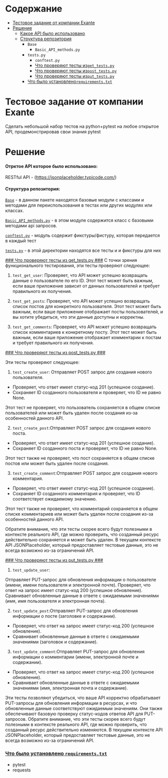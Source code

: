 

# Содержание #
* [Тестовое задание от компании Exante](https://github.com/NikitaTule/Test_task_for_Exante#%D1%82%D0%B5%D1%81%D1%82%D0%BE%D0%B2%D0%BE%D0%B5-%D0%B7%D0%B0%D0%B4%D0%B0%D0%BD%D0%B8%D0%B5-%D0%BE%D1%82-%D0%BA%D0%BE%D0%BC%D0%BF%D0%B0%D0%BD%D0%B8%D0%B8-exante)
* [Решение](https://github.com/NikitaTule/Test_task_for_Exante#%D1%80%D0%B5%D1%88%D0%B5%D0%BD%D0%B8%D0%B5)
  - [Какое API было использовано](https://github.com/NikitaTule/Test_task_for_Exante#%D0%BE%D1%82%D1%80%D0%BA%D1%82%D0%BE%D0%B5-api-%D0%BA%D0%BE%D1%82%D0%BE%D1%80%D0%BE%D0%B5-%D0%B1%D1%8B%D0%BB%D0%BE-%D0%B8%D1%81%D0%BF%D0%BE%D0%BB%D1%8C%D0%B7%D0%BE%D0%B2%D0%B0%D0%BD%D0%BE)
  - [Структура репозитория](https://github.com/NikitaTule/Test_task_for_Exante#%D1%81%D1%82%D1%80%D1%83%D0%BA%D1%82%D1%83%D1%80%D0%B0-%D1%80%D0%B5%D0%BF%D0%BE%D0%B7%D0%B8%D1%82%D0%BE%D1%80%D0%B8%D1%8F)
    - ```Base```
      - ```Basic_API_methods.py```
    - ``` tests.py ```
      - ```conftest.py```
      - [Что проверяют тесты из```get_tests.py```](https://github.com/NikitaTule/Test_task_for_Exante#%D1%87%D1%82%D0%BE-%D0%BF%D1%80%D0%BE%D0%B2%D0%B5%D1%80%D1%8F%D1%8E%D1%82-%D1%82%D0%B5%D1%81%D1%82%D1%8B-%D0%B8%D0%B7-get_testspy)
      - [Что проверяют тесты из```post_tests.py```](https://github.com/NikitaTule/Test_task_for_Exante#%D1%87%D1%82%D0%BE-%D0%BF%D1%80%D0%BE%D0%B2%D0%B5%D1%80%D1%8F%D1%8E%D1%82-%D1%82%D0%B5%D1%81%D1%82%D1%8B-%D0%B8%D0%B7-post_testspy)
      - [Что проверяют тесты из```put_tests.py```](https://github.com/NikitaTule/Test_task_for_Exante#%D1%87%D1%82%D0%BE-%D0%BF%D1%80%D0%BE%D0%B2%D0%B5%D1%80%D1%8F%D1%8E%D1%82-%D1%82%D0%B5%D1%81%D1%82%D1%8B-%D0%B8%D0%B7-post_testspy-1)
    - [Что было установлено``requirements.txt``](https://github.com/NikitaTule/Test_task_for_Exante/blob/master/README.md#%D1%87%D1%82%D0%BE-%D0%B1%D1%8B%D0%BB%D0%BE-%D1%83%D1%81%D1%82%D0%B0%D0%BD%D0%BE%D0%B2%D0%BB%D0%B5%D0%BD%D0%BE--requirementstxt)

# Тестовое задание от компании Exante #   


Сделать небольшой набор тестов на python+pytest на любое открытое API, продемонстрировав свои знания pytest



# Решение #


#### Отрктое API которое было использовано: ####
RESTful API -  (https://jsonplaceholder.typicode.com/)
#### Структура репозитория: ####

[```Base```](https://github.com/NikitaTule/Test_task_for_Exante/tree/master/Base) - в данном пакете находятся базовые модули с классами и методами для переиспользования в тестах или других модулях или классах.

[```Basic_API_methods.py```](https://github.com/NikitaTule/Test_task_for_Exante/blob/master/Base/Basic_API_methods.py) - в этом модуле содержится класс с базовыми методами api запросов.

[```conftest.py```](https://github.com/NikitaTule/Test_task_for_Exante/blob/master/tests/conftest.py) - модуль содержит фикстуры/фистуру, которая передается в каждый тест

[``` tests.py ```](https://github.com/NikitaTule/Test_task_for_Exante/tree/master/tests) - в этой директории находятся все тесты и и фикстуры для них

[### Что проверяют тесты из get_tests.py ###](https://github.com/NikitaTule/Test_task_for_Exante/blob/master/tests/get_tests.py)
С точки зрения функционального тестирования, эти тесты проверяют следующее:

1. ```test_get_user```: Проверяет, что API может успешно возвращать данные о пользователе по его ID. Этот тест может быть важным, если ваше приложение зависит от данных пользователей и требует правильного их получения.

2. ```test_get_posts```: Проверяет, что API может успешно возвращать список постов для конкретного пользователя. Этот тест может быть важным, если ваше приложение отображает посты пользователей, и вы хотите убедиться, что эти данные доступны и корректны.

3. ```test_get_comments```: Проверяет, что API может успешно возвращать список комментариев к конкретному посту. Этот тест может быть важным, если ваше приложение отображает комментарии к постам и требует правильного их получения.

[### Что проверяют тесты из post_tests.py ###](https://github.com/NikitaTule/Test_task_for_Exante/blob/master/tests/post_tests.py)


Эти тесты проверяют следующее:

1. ```test_create_user```: Отправляет POST запрос для создания нового пользователя.
* Проверяет, что ответ имеет статус-код 201 (успешное создание).
* Сохраняет ID созданного пользователя и проверяет, что ID не равно None.

Этот тест не проверяет, что пользователь сохраняется в общем списке пользователей или может быть удален после создания из-за особенностей данного API.

2. ```test_create_post```:Отправляет POST запрос для создания нового поста.
* Проверяет, что ответ имеет статус-код 201 (успешное создание).
* Сохраняет ID созданного поста и проверяет, что ID не равно None.

Этот тест также не проверяет, что пост сохраняется в общем списке постов или может быть удален после создания.

3. ```test_create_comment```:Отправляет POST запрос для создания нового комментария.
* Проверяет, что ответ имеет статус-код 201 (успешное создание).
* Сохраняет ID созданного комментария и проверяет, что ID соответствует ожидаемому значению.

Этот тест также не проверяет, что комментарий сохраняется в общем списке комментариев или может быть удален после создания из-за особенностей данного API.


Обратите внимание, что эти тесты скорее всего будут полезными в контексте реального API, где можно проверить, что созданный ресурс действительно сохраняется и может быть удален. 
В текущем контексте API JSONPlaceholder, который предоставляет тестовые данные, это не всегда возможно из-за ограничений API.

[### Что проверяют тесты из put_tests.py ###](https://github.com/NikitaTule/Test_task_for_Exante/blob/master/tests/put_tests.py)


1. ``test_update_user``:

Отправляет PUT-запрос для обновления информации о пользователе (имени, имени пользователя и электронной почте).
Проверяет, что ответ на запрос имеет статус-код 200 (успешное обновление).
Сравнивает обновленные данные в ответе с ожидаемыми значениями (имя, имя пользователя и электронная почта).

2. ``test_update_post``:Отправляет PUT-запрос для обновления информации о посте (заголовке и содержании).
* Проверяет, что ответ на запрос имеет статус-код 200 (успешное обновление).
* Сравнивает обновленные данные в ответе с ожидаемыми значениями (заголовок и содержание).

3. ``test_update_comment``:Отправляет PUT-запрос для обновления информации о комментарии (имени, электронной почте и содержании).
* Проверяет, что ответ на запрос имеет статус-код 200 (успешное обновление).
* Сравнивает обновленные данные в ответе с ожидаемыми значениями (имя, электронная почта и содержание).

Эти тесты позволяют убедиться, что ваше API корректно обрабатывает PUT-запросы для обновления информации в ресурсах, и что обновленные данные соответствуют ожидаемым значениям. 
Они также обеспечивают базовую проверку статус-кодов ответов API для PUT-запросов.
Обратите внимание, что эти тесты скорее всего будут полезными в контексте реального API, где можно проверить, что созданный ресурс действительно изменяются. 
В текущем контексте API JSONPlaceholder, который предоставляет тестовые данные, это не всегда возможно из-за ограничений API.

### [Что было установлено  ``requirements.txt``](https://github.com/NikitaTule/Test_task_for_Exante/blob/master/requirements.txt) ###
* pytest
* requests

